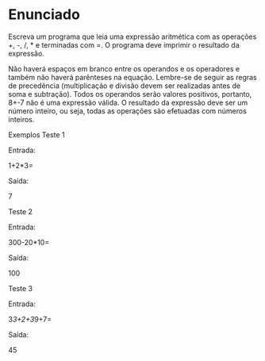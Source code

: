 # Enunciado

Escreva um programa que leia uma expressão aritmética com as operações +, -, /, * e terminadas com =. O programa deve imprimir o resultado da expressão.

Não haverá espaços em branco entre os operandos e os operadores e também não haverá parênteses na equação. Lembre-se de seguir as regras de precedência (multiplicação e divisão devem ser realizadas antes de soma e subtração). Todos os operandos serão valores positivos, portanto, 8+-7 não é uma expressão válida. O resultado da expressão deve ser um número inteiro, ou seja, todas as operações são efetuadas com números inteiros.



Exemplos
Teste 1

Entrada:

1+2*3=

Saída:

7



Teste 2

Entrada:

300-20*10=

Saída:

100



Teste 3

Entrada:

3*3+2+3*9+7=

Saída:

45